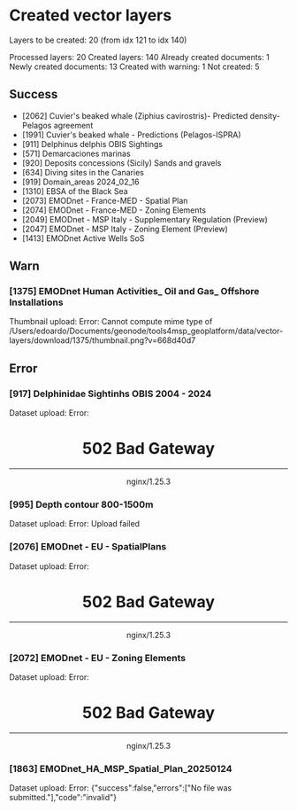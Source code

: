 # Created vector layers

Layers to be created: 20 (from idx 121 to idx 140)

Processed layers: 20
Created layers: 140
Already created documents: 1
Newly created documents: 13
Created with warning: 1
Not created: 5

## Success

- [2062] Cuvier's beaked whale (Ziphius cavirostris)- Predicted density-Pelagos agreement
- [1991] Cuvier's beaked whale - Predictions (Pelagos-ISPRA)
- [911] Delphinus delphis OBIS Sightings
- [571] Demarcaciones marinas
- [920] Deposits concessions (Sicily) Sands and gravels
- [634] Diving sites in the Canaries
- [919] Domain_areas 2024_02_16
- [1310] EBSA of the Black Sea
- [2073] EMODnet - France-MED - Spatial Plan
- [2074] EMODnet - France-MED - Zoning Elements
- [2049] EMODnet - MSP Italy - Supplementary Regulation (Preview)
- [2047] EMODnet - MSP Italy - Zoning Element (Preview)
- [1413] EMODnet Active Wells SoS

## Warn

### [1375] EMODnet Human Activities_ Oil and Gas_ Offshore Installations

Thumbnail upload: Error: Cannot compute mime type of /Users/edoardo/Documents/geonode/tools4msp_geoplatform/data/vector-layers/download/1375/thumbnail.png?v=668d40d7

## Error

### [917] Delphinidae Sightinhs OBIS 2004 - 2024

Dataset upload: Error: <html>
<head><title>502 Bad Gateway</title></head>
<body>
<center><h1>502 Bad Gateway</h1></center>
<hr><center>nginx/1.25.3</center>
</body>
</html>


### [995] Depth contour 800-1500m

Dataset upload: Error: Upload failed

### [2076] EMODnet - EU - SpatialPlans

Dataset upload: Error: <html>
<head><title>502 Bad Gateway</title></head>
<body>
<center><h1>502 Bad Gateway</h1></center>
<hr><center>nginx/1.25.3</center>
</body>
</html>


### [2072] EMODnet - EU - Zoning Elements

Dataset upload: Error: <html>
<head><title>502 Bad Gateway</title></head>
<body>
<center><h1>502 Bad Gateway</h1></center>
<hr><center>nginx/1.25.3</center>
</body>
</html>


### [1863] EMODnet_HA_MSP_Spatial_Plan_20250124

Dataset upload: Error: {"success":false,"errors":["No file was submitted."],"code":"invalid"}
